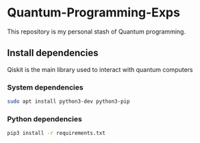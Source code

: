 # Quantum-Programming-Exps

This repository is my personal stash of Quantum programming.

## Install dependencies

Qiskit is the main library used to interact with quantum computers

### System dependencies

```sh
sudo apt install python3-dev python3-pip
```

### Python dependencies

```sh
pip3 install -r requirements.txt
```
